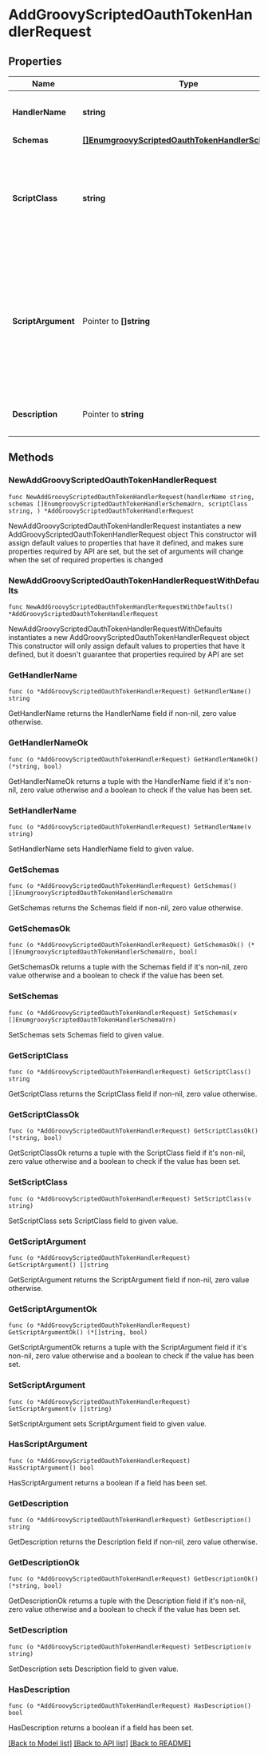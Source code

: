 # AddGroovyScriptedOauthTokenHandlerRequest

## Properties

Name | Type | Description | Notes
------------ | ------------- | ------------- | -------------
**HandlerName** | **string** | Name of the new OAuth Token Handler | 
**Schemas** | [**[]EnumgroovyScriptedOauthTokenHandlerSchemaUrn**](EnumgroovyScriptedOauthTokenHandlerSchemaUrn.md) |  | 
**ScriptClass** | **string** | The fully-qualified name of the Groovy class providing the logic for the Groovy Scripted OAuth Token Handler. | 
**ScriptArgument** | Pointer to **[]string** | The set of arguments used to customize the behavior for the Scripted OAuth Token Handler. Each configuration property should be given in the form &#39;name&#x3D;value&#39;. | [optional] 
**Description** | Pointer to **string** | A description for this OAuth Token Handler | [optional] 

## Methods

### NewAddGroovyScriptedOauthTokenHandlerRequest

`func NewAddGroovyScriptedOauthTokenHandlerRequest(handlerName string, schemas []EnumgroovyScriptedOauthTokenHandlerSchemaUrn, scriptClass string, ) *AddGroovyScriptedOauthTokenHandlerRequest`

NewAddGroovyScriptedOauthTokenHandlerRequest instantiates a new AddGroovyScriptedOauthTokenHandlerRequest object
This constructor will assign default values to properties that have it defined,
and makes sure properties required by API are set, but the set of arguments
will change when the set of required properties is changed

### NewAddGroovyScriptedOauthTokenHandlerRequestWithDefaults

`func NewAddGroovyScriptedOauthTokenHandlerRequestWithDefaults() *AddGroovyScriptedOauthTokenHandlerRequest`

NewAddGroovyScriptedOauthTokenHandlerRequestWithDefaults instantiates a new AddGroovyScriptedOauthTokenHandlerRequest object
This constructor will only assign default values to properties that have it defined,
but it doesn't guarantee that properties required by API are set

### GetHandlerName

`func (o *AddGroovyScriptedOauthTokenHandlerRequest) GetHandlerName() string`

GetHandlerName returns the HandlerName field if non-nil, zero value otherwise.

### GetHandlerNameOk

`func (o *AddGroovyScriptedOauthTokenHandlerRequest) GetHandlerNameOk() (*string, bool)`

GetHandlerNameOk returns a tuple with the HandlerName field if it's non-nil, zero value otherwise
and a boolean to check if the value has been set.

### SetHandlerName

`func (o *AddGroovyScriptedOauthTokenHandlerRequest) SetHandlerName(v string)`

SetHandlerName sets HandlerName field to given value.


### GetSchemas

`func (o *AddGroovyScriptedOauthTokenHandlerRequest) GetSchemas() []EnumgroovyScriptedOauthTokenHandlerSchemaUrn`

GetSchemas returns the Schemas field if non-nil, zero value otherwise.

### GetSchemasOk

`func (o *AddGroovyScriptedOauthTokenHandlerRequest) GetSchemasOk() (*[]EnumgroovyScriptedOauthTokenHandlerSchemaUrn, bool)`

GetSchemasOk returns a tuple with the Schemas field if it's non-nil, zero value otherwise
and a boolean to check if the value has been set.

### SetSchemas

`func (o *AddGroovyScriptedOauthTokenHandlerRequest) SetSchemas(v []EnumgroovyScriptedOauthTokenHandlerSchemaUrn)`

SetSchemas sets Schemas field to given value.


### GetScriptClass

`func (o *AddGroovyScriptedOauthTokenHandlerRequest) GetScriptClass() string`

GetScriptClass returns the ScriptClass field if non-nil, zero value otherwise.

### GetScriptClassOk

`func (o *AddGroovyScriptedOauthTokenHandlerRequest) GetScriptClassOk() (*string, bool)`

GetScriptClassOk returns a tuple with the ScriptClass field if it's non-nil, zero value otherwise
and a boolean to check if the value has been set.

### SetScriptClass

`func (o *AddGroovyScriptedOauthTokenHandlerRequest) SetScriptClass(v string)`

SetScriptClass sets ScriptClass field to given value.


### GetScriptArgument

`func (o *AddGroovyScriptedOauthTokenHandlerRequest) GetScriptArgument() []string`

GetScriptArgument returns the ScriptArgument field if non-nil, zero value otherwise.

### GetScriptArgumentOk

`func (o *AddGroovyScriptedOauthTokenHandlerRequest) GetScriptArgumentOk() (*[]string, bool)`

GetScriptArgumentOk returns a tuple with the ScriptArgument field if it's non-nil, zero value otherwise
and a boolean to check if the value has been set.

### SetScriptArgument

`func (o *AddGroovyScriptedOauthTokenHandlerRequest) SetScriptArgument(v []string)`

SetScriptArgument sets ScriptArgument field to given value.

### HasScriptArgument

`func (o *AddGroovyScriptedOauthTokenHandlerRequest) HasScriptArgument() bool`

HasScriptArgument returns a boolean if a field has been set.

### GetDescription

`func (o *AddGroovyScriptedOauthTokenHandlerRequest) GetDescription() string`

GetDescription returns the Description field if non-nil, zero value otherwise.

### GetDescriptionOk

`func (o *AddGroovyScriptedOauthTokenHandlerRequest) GetDescriptionOk() (*string, bool)`

GetDescriptionOk returns a tuple with the Description field if it's non-nil, zero value otherwise
and a boolean to check if the value has been set.

### SetDescription

`func (o *AddGroovyScriptedOauthTokenHandlerRequest) SetDescription(v string)`

SetDescription sets Description field to given value.

### HasDescription

`func (o *AddGroovyScriptedOauthTokenHandlerRequest) HasDescription() bool`

HasDescription returns a boolean if a field has been set.


[[Back to Model list]](../README.md#documentation-for-models) [[Back to API list]](../README.md#documentation-for-api-endpoints) [[Back to README]](../README.md)


